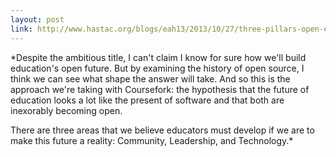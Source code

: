 ```yaml
---
layout: post
link: http://www.hastac.org/blogs/eah13/2013/10/27/three-pillars-open-education
---
```


*Despite the ambitious title, I can't claim I know for sure how we'll build education's open future.  But by examining the history of open source, I think we can see what shape the answer will take.  And so this is the approach we're taking with Coursefork: the hypothesis that the future of education looks a lot like the present of software and that both are inexorably becoming open.  

There are three areas that we believe educators must develop if we are to make this future a reality: Community, Leadership, and Technology.*